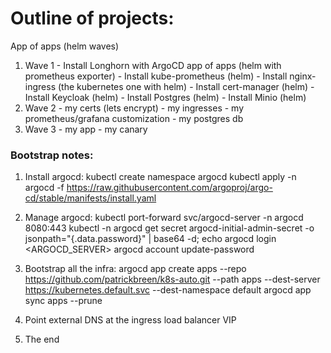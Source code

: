 # Outline of projects:

App of apps (helm waves)
   1. Wave 1
    - Install Longhorn with ArgoCD app of apps (helm with prometheus exporter)
    - Install kube-prometheus (helm)
    - Install nginx-ingress (the kubernetes one with helm)
    - Install cert-manager (helm)
    - Install Keycloak (helm)
    - Install Postgres (helm)
    - Install Minio (helm)
   2. Wave 2
     - my certs (lets encrypt)
     - my ingresses
     - my prometheus/grafana customization
     - my postgres db
   3. Wave 3
     - my app
     - my canary

### Bootstrap notes:
 1. Install argocd:
kubectl create namespace argocd
kubectl apply -n argocd -f https://raw.githubusercontent.com/argoproj/argo-cd/stable/manifests/install.yaml

2. Manage argocd:
kubectl port-forward svc/argocd-server -n argocd 8080:443
kubectl -n argocd get secret argocd-initial-admin-secret -o jsonpath="{.data.password}" | base64 -d; echo
argocd login <ARGOCD_SERVER>
argocd account update-password

3. Bootstrap all the infra:
argocd app create apps --repo https://github.com/patrickbreen/k8s-auto.git --path apps --dest-server https://kubernetes.default.svc --dest-namespace default
argocd app sync apps --prune

4. Point external DNS at the ingress load balancer VIP

5. The end
